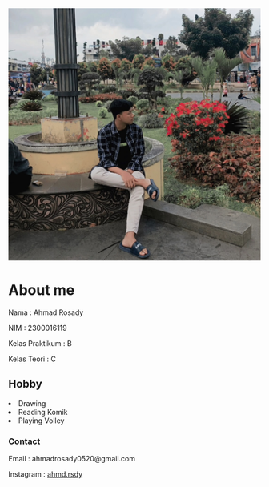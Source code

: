 <link href="style.css" rel="stylesheet" />
<body>
    <img src="ahmad rosady.jpeg" alt="foto">
    <h1>About me</h1>
    <p>Nama : Ahmad Rosady</p>
    <p>NIM : 2300016119</p>
    <p>Kelas Praktikum : B</p>
    <p>Kelas Teori : C</p>
    <h2>Hobby</h2>
    <li>
        Drawing
    </li>
    <li>
        Reading Komik
    </li>
    <li>
        Playing Volley
    </li>
    <h3>Contact</h3>
    <p>Email : ahmadrosady0520@gmail.com</p>
    <p>Instagram : <a href="https://www.instagram.com/ahmd.rsdy?igsh=MWxkdGVtOGRxaHk4eQ==">ahmd.rsdy</a></p>


</body>
